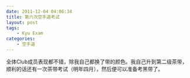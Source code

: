 ```yaml
---
date: 2011-12-04 04:06:34
title: 第六次空手道考试
layout: post
tags:
    - Kyu Exam
categories:
    - 空手道
---
```

全体Club成员表现都不错，除我自己都换了带的颜色。我自己升到第二级茶带，顺利的话还有一次茶带考试（明年四月），然后便可以准备考黑带了。

&nbsp;